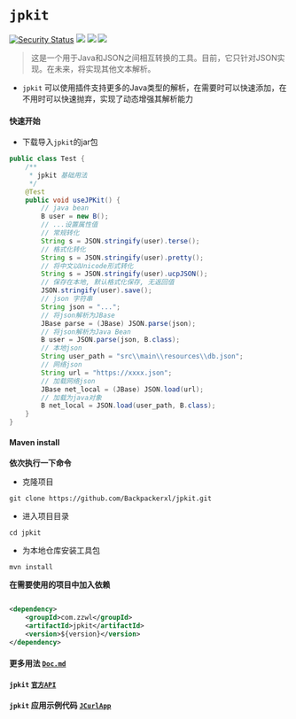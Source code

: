 # `jpkit`

[![Security Status](https://www.oscs1024.com/platform/badge/murphysecurity/murphysec.svg?t=1)](https://www.murphysec.com/accept?code=a111c7f25ae06b96daa00627832e6b68&type=1&from=2&t=2)
[![](https://badgen.net/badge/releases/v1.0.1/purple?icon=github)](https://github.com/Backpackerxl/jpkit/releases/tag/v1.0.0)
[![](https://badgen.net/badge/maven/v1.0.1/cyan?icon=maven)](https://github.com/Backpackerxl/jpkit/packages/1773341)
[![](https://badgen.net/badge/license/Apache%20License%202.0/blue?icon=gitlab)](https://github.com/Backpackerxl/jpkit/blob/main/LICENSE)

> 这是一个用于Java和JSON之间相互转换的工具。目前，它只针对JSON实现。在未来，将实现其他文本解析。

- `jpkit` 可以使用插件支持更多的Java类型的解析，在需要时可以快速添加，在不用时可以快速抛弃，实现了动态增强其解析能力

#### 快速开始

- 下载导入`jpkit`的jar包

```java
public class Test {
    /**
     * jpkit 基础用法
     */
    @Test
    public void useJPKit() {
        // java bean
        B user = new B();
        // ...设置属性值
        // 常规转化
        String s = JSON.stringify(user).terse();
        // 格式化转化
        String s = JSON.stringify(user).pretty();
        // 将中文以Unicode形式转化
        String s = JSON.stringify(user).ucpJSON();
        // 保存在本地, 默认格式化保存, 无返回值
        JSON.stringify(user).save();
        // json 字符串
        String json = "...";
        // 将json解析为JBase
        JBase parse = (JBase) JSON.parse(json);
        // 将json解析为Java Bean
        B user = JSON.parse(json, B.class);
        // 本地json
        String user_path = "src\\main\\resources\\db.json";
        // 网络json
        String url = "https://xxxx.json";
        // 加载网络json
        JBase net_local = (JBase) JSON.load(url);
        // 加载为java对象
        B net_local = JSON.load(user_path, B.class);
    }
}
```

#### Maven install

**依次执行一下命令**

- 克隆项目

```
git clone https://github.com/Backpackerxl/jpkit.git
```

- 进入项目目录

```
cd jpkit
```

- 为本地仓库安装工具包

```
mvn install
```

**在需要使用的项目中加入依赖**

```xml

<dependency>
    <groupId>com.zzwl</groupId>
    <artifactId>jpkit</artifactId>
    <version>${version}</version>
</dependency>
```

#### 更多用法 [`Doc.md`](docs/Doc.md)

#### `jpkit` [`官方API`](https://backpackerxl.github.io/jpkit/)

#### `jpkit` 应用示例代码 [`JCurlApp`](src/test/java/com/zzwl/jpkit/plug/JCurlApp.java)
